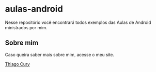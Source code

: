 # aulas-android

Nesse repositório você encontrará todos exemplos das Aulas de Android ministrados por mim.

## Sobre mim

Caso queira saber mais sobre mim, acesse o meu site.

[Thiago Cury](http://www.thiagocury.eti.br)
